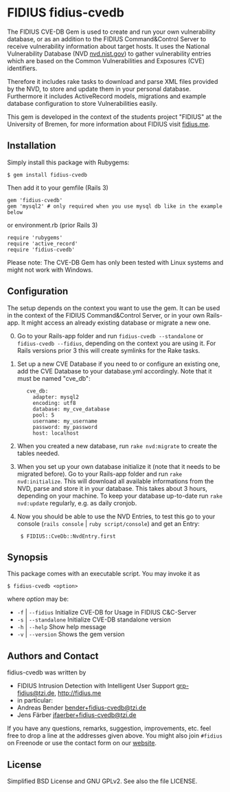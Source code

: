 # FIDIUS fidius-cvedb

The FIDIUS CVE-DB Gem is used to create and run your own vulnerability database,
or as an addition to the FIDIUS Command&Control Server to receive vulnerability
information about target hosts. It uses the National Vulnerability Database
(NVD [nvd.nist.gov](http://nvd.nist.gov/)) to gather vulnerability entries
which are based on the Common Vulnerabilities and Exposures (CVE) identifiers.

Therefore it includes rake tasks to download and parse XML files provided by the
NVD, to store and update them in your personal database. Furthermore it includes
ActiveRecord models, migrations and example database configuration to store
Vulnerabilities easily.

This gem is developed in the context of the students project "FIDIUS" at the
University of Bremen, for more information about FIDIUS visit
[fidius.me](http://fidius.me/en).

## Installation

Simply install this package with Rubygems:

    $ gem install fidius-cvedb

Then add it to your gemfile (Rails 3)

    gem 'fidius-cvedb'
    gem 'mysql2' # only required when you use mysql db like in the example below

or environment.rb (prior Rails 3)

    require 'rubygems'
    require 'active_record'
    require 'fidius-cvedb'

Please note: The CVE-DB Gem has only been tested with Linux systems and might
not work with Windows.

## Configuration

The setup depends on the context you want to use the gem. It can be used in the
context of the FIDIUS Command&Control Server, or in your own Rails-app. It might
access an already existing database or migrate a new one.

0. Go to your Rails-app folder and run `fidius-cvedb --standalone` or
   `fidius-cvedb --fidius`, depending on the context you are using it. For Rails
   versions prior 3 this will create symlinks for the Rake tasks.
1. Set up a new CVE Database if you need to or configure an existing one, add
   the CVE Database to your database.yml accordingly. Note that it must be named
   "cve_db":

          cve_db:
            adapter: mysql2
            encoding: utf8
            database: my_cve_database
            pool: 5
            username: my_username
            password: my_password
            host: localhost

2. When you created a new database, run `rake nvd:migrate` to create the tables
   needed.
3. When you set up your own database initialize it (note that it needs to be
   migrated before). Go to your Rails-app folder and run
   `rake nvd:initialize`. This will download all available informations from the
   NVD, parse and store it in your database. This takes about 3 hours, depending
   on your machine. To keep your database up-to-date run `rake nvd:update`
   regularly, e.g. as daily cronjob.
4. Now you should be able to use the NVD Entries, to test this go to your
   console (`rails console` | `ruby script/console`) and get an Entry:

        $ FIDIUS::CveDb::NvdEntry.first


## Synopsis

This package comes with an executable script. You may invoke it as

    $ fidius-cvedb <option>

where _option_ may be:

* `-f` | `--fidius` Initialize CVE-DB for Usage in FIDIUS C&C-Server
* `-s` | `--standalone` Initialize CVE-DB standalone version
* `-h` | `--help` Show help message
* `-v` | `--version` Shows the gem version


## Authors and Contact

fidius-cvedb was written by

* FIDIUS Intrusion Detection with Intelligent User Support
  <grp-fidius@tzi.de>, <http://fidius.me>
* in particular:
 * Andreas Bender <bender+fidius-cvedb@tzi.de>
 * Jens Färber <jfaerber+fidius-cvedb@tzi.de>

If you have any questions, remarks, suggestion, improvements,
etc. feel free to drop a line at the addresses given above.
You might also join `#fidius` on Freenode or use the contact
form on our [website](http://fidius.me/en/contact).


## License

Simplified BSD License and GNU GPLv2. See also the file LICENSE.
